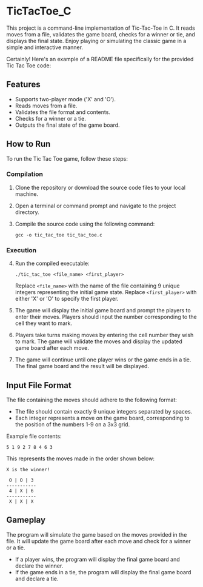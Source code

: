 # TicTacToe_C
This project is a command-line implementation of Tic-Tac-Toe in C. It reads moves from a file, validates the game board, checks for a winner or tie, and displays the final state. Enjoy playing or simulating the classic game in a simple and interactive manner.

Certainly! Here's an example of a README file specifically for the provided Tic Tac Toe code:

## Features

- Supports two-player mode ('X' and 'O').
- Reads moves from a file.
- Validates the file format and contents.
- Checks for a winner or a tie.
- Outputs the final state of the game board.

## How to Run

To run the Tic Tac Toe game, follow these steps:

### Compilation

1. Clone the repository or download the source code files to your local machine.

2. Open a terminal or command prompt and navigate to the project directory.

3. Compile the source code using the following command:

   ```shell
   gcc -o tic_tac_toe tic_tac_toe.c
   ```

### Execution

4. Run the compiled executable:

   ```shell
   ./tic_tac_toe <file_name> <first_player>
   ```

   Replace `<file_name>` with the name of the file containing 9 unique integers representing the initial game state. Replace `<first_player>` with either 'X' or 'O' to specify the first player.

5. The game will display the initial game board and prompt the players to enter their moves. Players should input the number corresponding to the cell they want to mark.

6. Players take turns making moves by entering the cell number they wish to mark. The game will validate the moves and display the updated game board after each move.

7. The game will continue until one player wins or the game ends in a tie. The final game board and the result will be displayed.
   
## Input File Format

The file containing the moves should adhere to the following format:

- The file should contain exactly 9 unique integers separated by spaces.
- Each integer represents a move on the game board, corresponding to the position of the numbers 1-9 on a 3x3 grid.

Example file contents:

```
5 1 9 2 7 8 4 6 3
```

This represents the moves made in the order shown below:

```
X is the winner!

 O | O | 3
-----------
 4 | X | 6
-----------
 X | X | X
```

## Gameplay

The program will simulate the game based on the moves provided in the file. It will update the game board after each move and check for a winner or a tie.

- If a player wins, the program will display the final game board and declare the winner.
- If the game ends in a tie, the program will display the final game board and declare a tie.

